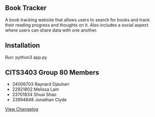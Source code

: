 ## Book Tracker 
A book tracking website that allows users to search for books and track their reading progress and thoughts on it. Also includes a social aspect where users can share data with one another. 

## Installation
Run: python3 app.py

## CITS3403 Group 80 Members
- 24006703 Raynard Djauhari
- 22921802 Melissa Lam
- 23701834 Shuai Shao
- 23994848 Jonathan Clyde

[View Changelog](./CHANGELOGS.md)